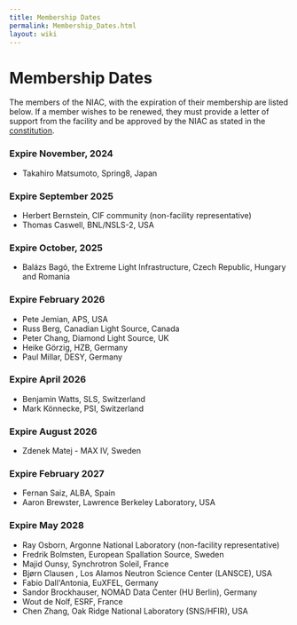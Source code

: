```yaml
---
title: Membership Dates
permalink: Membership_Dates.html
layout: wiki
---
```

Membership Dates
================

The members of the NIAC, with the expiration of their membership are
listed below. If a member wishes to be renewed, they must provide a
letter of support from the facility and be approved by the NIAC as
stated in the [constitution](NIAC.html "wikilink").




### Expire November, 2024
-   Takahiro Matsumoto, Spring8, Japan

### Expire September 2025

-   Herbert Bernstein, CIF community (non-facility representative)
-   Thomas Caswell, BNL/NSLS-2, USA

### Expire October, 2025

-   Balázs Bagó, the Extreme Light Infrastructure, Czech Republic, Hungary and Romania

### Expire February 2026

-   Pete Jemian, APS, USA
-   Russ Berg, Canadian Light Source, Canada
-   Peter Chang, Diamond Light Source, UK
-   Heike Görzig, HZB, Germany
-   Paul Millar, DESY, Germany

### Expire April 2026

-   Benjamin Watts, SLS, Switzerland
-   Mark Könnecke, PSI, Switzerland

### Expire August 2026

-   Zdenek Matej - MAX IV, Sweden

### Expire February 2027

-   Fernan Saiz, ALBA, Spain
-   Aaron Brewster, Lawrence Berkeley Laboratory, USA

### Expire May 2028
-   Ray Osborn,  Argonne National Laboratory (non-facility representative)
-   Fredrik Bolmsten, European Spallation Source, Sweden
-   Majid Ounsy, Synchrotron Soleil, France
-   Bjørn Clausen , Los Alamos Neutron Science Center (LANSCE), USA
-   Fabio Dall'Antonia, EuXFEL, Germany
-   Sandor Brockhauser, NOMAD Data Center (HU Berlin), Germany
-   Wout de Nolf, ESRF, France
-   Chen Zhang, Oak Ridge National Laboratory (SNS/HFIR), USA



